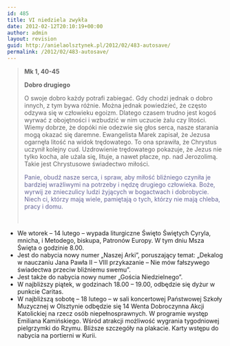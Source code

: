 ```yaml
---
id: 485
title: VI niedziela zwykła
date: 2012-02-12T20:10:19+00:00
author: admin
layout: revision
guid: http://anielaolsztynek.pl/2012/02/483-autosave/
permalink: /2012/02/483-autosave/
---
```

> **Mk 1, 40-45**
> 
> **Dobro drugiego**
> 
> O swoje dobro każdy potrafi zabiegać. Gdy chodzi jednak o dobro innych, z tym bywa różnie. Można jednak powiedzieć, że często odzywa się w człowieku egoizm. Dlatego czasem trudno jest kogoś wyrwać z obojętności i wzbudzić w nim uczucie żalu czy litości. Wiemy dobrze, że dopóki nie odezwie się głos serca, nasze starania mogą okazać się daremne. Ewangelista Marek zapisał, że Jezusa ogarnęła litość na widok trędowatego. To ona sprawiła, że Chrystus uczynił kolejny cud. Uzdrowienie trędowatego pokazuje, że Jezus nie tylko kocha, ale użala się, lituje, a nawet płacze, np. nad Jerozolimą. Takie jest Chrystusowe świadectwo miłości.
> 
> <span style="color: #666699;">Panie, obudź nasze serca, i spraw, aby miłość bliźniego czyniła je bardziej wrażliwymi na potrzeby i nędzę drugiego człowieka. Boże, wyrwij ze znieczulicy ludzi żyjących w bogactwach i dobrobycie. Niech ci, którzy mają wiele, pamiętają o tych, którzy nie mają chleba, pracy i domu.</span>
> 
> <span style="color: #666699;"><br /> </span>

  * We wtorek &#8211; 14 lutego &#8211; wypada liturgiczne Święto Świętych Cyryla, mnicha, i Metodego, biskupa, Patronów Europy. W tym dniu Msza Święta o godzinie 8.00.
  * Jest do nabycia nowy numer &#8222;Naszej Arki&#8221;, poruszający temat: &#8222;Dekalog w nauczaniu Jana Pawła II &#8211; VIII przykazanie &#8211; Nie mów fałszywego świadectwa przeciw bliźniemu swemu&#8221;.
  * Jest także do nabycia nowy numer &#8222;Gościa Niedzielnego&#8221;.
  * W najbliższy piątek, w godzinach 18.00 &#8211; 19.00, odbędzie się dyżur w punkcie Caritas.
  * W najbliższą sobotę &#8211; 18 lutego &#8211; w sali koncertowej Państwowej Szkoły Muzycznej w Olsztynie odbędzie się 14 Wenta Dobroczynna Akcji Katolickiej na rzecz osób niepełnosprawnych. W programie występ Emiliana Kamińskiego. Wśród atrakcji możliwość wygrania tygodniowej pielgrzymki do Rzymu. Bliższe szczegóły na plakacie. Karty wstępu do nabycia na portierni w Kurii.